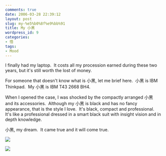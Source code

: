 ```yaml
---
comments: true
date: 2006-03-28 22:39:12
layout: post
slug: my-%e5%b0%8f%e9%bb%91
title: My 小黑
wordpress_id: 9
categories:
- 悟
tags:
- Mood
---
```





I finally had my laptop.  It costs all my procession earned during these two years, but it's still worth the lost of money.







For someone that doesn't know what is 小黑, let me brief here.  小黑 is IBM Thinkpad.  My 小黑 is IBM T43 2668 BH4.







When I opened the case, I was shocked by the compactly arranged 小黑 and its accessories.  Although my 小黑 is black and has no fancy appearance, that is the style I love.  It's black, compact and professional.  It's like a professional dressed in a smart black suit with insight vision and in depth knowledge.







小黑, my dream.  It came true and it will come true.



















[![](http://blufiles.storage.live.com/y1m11_8HmfikYjDWqaj_gDvvexnmwLefe_R0vV5vUSMzvqO3eZcPsJA-cxMCX_yqmWHbkvx-uleTPLU3E-plsHu0ywUCiYUX_EcqZ_8hDpoZlIo5iiJQ8UyfNBeJztkIQ1tDqUzgda6bRk)](http://blufiles.storage.live.com/y1m11_8HmfikYjDWqaj_gDvvexnmwLefe_R0vV5vUSMzvqO3eZcPsJA-cxMCX_yqmWHbkvx-uleTPLU3E-plsHu07Zc8o9-HQCRFz4aDgl_5AJ_vI_Wbhgn2iDhpJwLwH2CUPjUOpUU-tY)




[![](http://blufiles.storage.live.com/y1mvNAS6Iw_gkeNZGC-mBLw16p3ekT4OS95zpm3tXYDswl3GaHzCpXzwiFVyu-F4onyRGdmbmk6Lkr8eZu4gIjiGVT0x9JWyGsXoFiYQ4q9yWryGNQFJ17N5t5AR-4hIh22bmNF9Rqd5Fg)](http://blufiles.storage.live.com/y1mvNAS6Iw_gkeNZGC-mBLw16p3ekT4OS95zpm3tXYDswl3GaHzCpXzwiFVyu-F4onyRGdmbmk6Lkr8eZu4gIjiGadAQD_6hIL64OmgxChrslOlLWt94UOQq8RS1S3v34WJDfjG__Nnk88)




